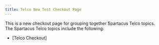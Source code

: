 ```yaml
---
title: Telco New Test Checkout Page
---
```


This is a new checkout page for grouping together Spartacus Telco topics. The Spartacus Telco topics include the following:

- [Telco Checkout]

